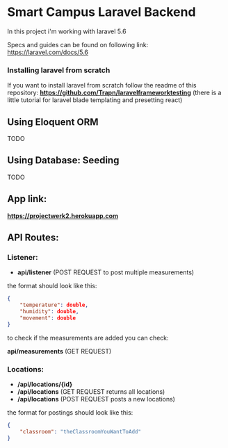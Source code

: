 # Smart Campus Laravel Backend
In this project i'm working with laravel 5.6

Specs and guides can be found on following link:
https://laravel.com/docs/5.6

### Installing laravel from scratch
If you want to install laravel from scratch follow the readme of this repository:
**https://github.com/Trapn/laravelframeworktesting** (there is a little tutorial for laravel blade templating and presetting react)

## Using Eloquent ORM
TODO

## Using Database: Seeding
TODO

## App link:

**https://projectwerk2.herokuapp.com**

## API Routes:

### Listener:

* **api/listener** (POST REQUEST to post multiple measurements)

the format should look like this:

```json
{
	"temperature": double,
	"humidity": double,
	"movement": double
}
```

to check if the measurements are added you can check:

**api/measurements** (GET REQUEST)

### Locations:

* **/api/locations/{id}**
* **/api/locations** (GET REQUEST returns all locations)
* **/api/locations** (POST REQUEST posts a new locations)

the format for postings should look like this:

```json
{
	"classroom": "theClassroomYouWantToAdd"
}
```
